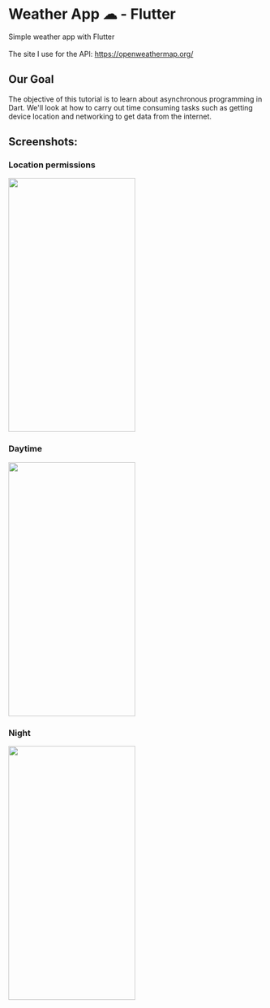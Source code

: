 # Weather App ☁ - Flutter

Simple weather app with Flutter<br/><br/>
The site I use for the API: https://openweathermap.org/

## Our Goal

The objective of this tutorial is to learn about asynchronous programming in Dart. We'll look at how to carry out time consuming tasks such as getting device location and networking to get data from the internet.

## Screenshots:
### Location permissions
<img src="https://user-images.githubusercontent.com/71442681/187272157-72e75f7c-49e5-42e6-b5fe-8ad999c2067c.jpeg" width="250" height="500">

### Daytime
<img src="https://user-images.githubusercontent.com/71442681/187272208-09f7772d-9340-4b0a-aba4-2ace85fbbfe3.jpeg" width="250" height="500">

### Night
<img src="https://user-images.githubusercontent.com/71442681/187272257-a16d95f3-6546-4765-9f5d-814442cff3e3.jpeg" width="250" height="500">


